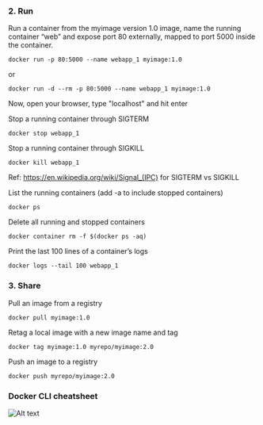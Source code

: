 ### 2. Run 
Run a container from the myimage version 1.0
image, name the running container
“web” and expose port 80 externally,
mapped to port 5000 inside the container.
```
docker run -p 80:5000 --name webapp_1 myimage:1.0
```
or
```
docker run -d --rm -p 80:5000 --name webapp_1 myimage:1.0
```
Now, open your browser, type "localhost" and hit enter

Stop a running container through SIGTERM
```
docker stop webapp_1
```

Stop a running container through SIGKILL
```
docker kill webapp_1
```

Ref: https://en.wikipedia.org/wiki/Signal_(IPC) for SIGTERM vs SIGKILL

List the running containers (add -a to include stopped containers)
```
docker ps
```

Delete all running and stopped containers
```
docker container rm -f $(docker ps -aq)
```

Print the last 100 lines of a container’s logs
```
docker logs --tail 100 webapp_1
```

### 3. Share
Pull an image from a registry
```
docker pull myimage:1.0
```

Retag a local image with a new image name
and tag
```
docker tag myimage:1.0 myrepo/myimage:2.0
```

Push an image to a registry
```
docker push myrepo/myimage:2.0
```

### Docker CLI cheatsheet
![Alt text](images/dockercheatsheet8.png?raw=true)
